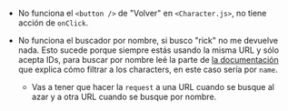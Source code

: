 - No funciona el `<button />` de "Volver" en `<Character.js>`, no tiene acción de `onClick`.

- No funciona el buscador por nombre, si busco "rick" no me devuelve nada. Esto sucede porque siempre estás usando la misma URL y sólo acepta IDs, para buscar por nombre leé la parte de [la documentación](https://rickandmortyapi.com/documentation/#character) que explica cómo filtrar a los characters, en este caso sería por `name`.
  -  Vas a tener que hacer la `request` a una URL cuando se busque al azar y a otra URL cuando se busque por nombre.